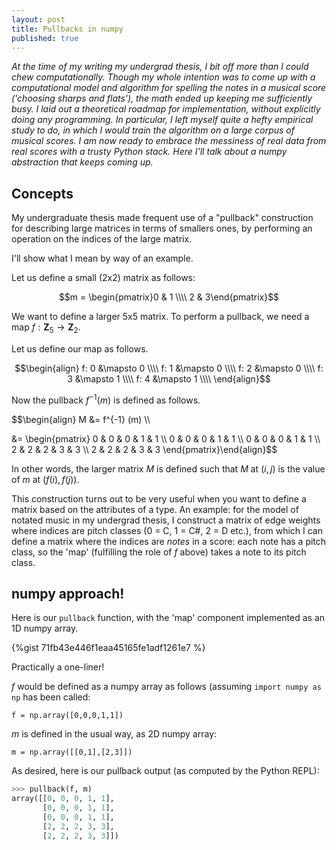 ```yaml
---
layout: post
title: Pullbacks in numpy
published: true
---
```

_At the time of my writing my undergrad thesis, I bit off more than I could chew computationally. Though my whole intention was to come up with a computational model and algorithm for spelling the notes in a musical score ('choosing sharps and flats'), the math ended up keeping me sufficiently busy. I laid out a theoretical roadmap for implementation, without explicitly doing any programming. In particular, I left myself quite a hefty empirical study to do, in which I would train the algorithm on a large corpus of musical scores. I am now ready to embrace the messiness of real data from real scores with a trusty Python stack. Here I'll talk about a numpy abstraction that keeps coming up._

## Concepts

My undergraduate thesis made frequent use of a "pullback" construction for describing large matrices in terms of smallers ones, by performing an operation on the indices of the large matrix. 

I'll show what I mean by way of an example.

Let us define a small (2x2) matrix as follows:

$$m = \begin{pmatrix}0 & 1 \\\\ 2 & 3\end{pmatrix}$$

We want to define a larger 5x5 matrix. To perform a pullback, we need a map $f: {\mathbf{Z}}_5 \to {\mathbf{Z}}_2$.

Let us define our map as follows.

$$\begin{align}
f: 0 &\mapsto 0 \\\\
f: 1 &\mapsto 0 \\\\
f: 2 &\mapsto 0 \\\\
f: 3 &\mapsto 1 \\\\
f: 4 &\mapsto 1 \\\\
\end{align}$$

Now the pullback $f^{-1}(m)$ is defined as follows. 

$$\begin{align} M &= f^{-1} (m) \\\\

&= \begin{pmatrix} 0 & 0 & 0 & 1 & 1 \\\\ 
                   0 & 0 & 0 & 1 & 1 \\\\
                   0 & 0 & 0 & 1 & 1 \\\\
                   2 & 2 & 2 & 3 & 3 \\\\
                   2 & 2 & 2 & 3 & 3 \end{pmatrix}\end{align}$$
                   
In other words, the larger matrix $M$ is defined such that $M$ at $(i, j)$ is the value of $m$ at $(f(i),f(j))$.

This construction turns out to be very useful when you want to define a matrix based on the attributes of a type. An example: for the model of notated music in my undergrad thesis, I construct a matrix of edge weights where indices are pitch classes (0 = C, 1 = C#, 2 = D etc.), from which I can define a matrix where the indices are _notes_ in a score: each note has a pitch class, so the 'map' (fulfilling the role of $f$ above) takes a note to its pitch class. 

## numpy approach!

Here is our `pullback` function, with the 'map' component implemented as an 1D numpy array.

{%gist 71fb43e446f1eaa45165fe1adf1261e7 %}

Practically a one-liner! 

 $f$ would be defined as a numpy array as follows (assuming `import numpy as np` has been called:

```
f = np.array([0,0,0,1,1])
```

$m$ is defined in the usual way, as 2D numpy array:

```
m = np.array([[0,1],[2,3]])
```

As desired, here is our pullback output (as computed by the Python REPL):

```Python
>>> pullback(f, m)
array([[0, 0, 0, 1, 1],
       [0, 0, 0, 1, 1],
       [0, 0, 0, 1, 1],
       [2, 2, 2, 3, 3],
       [2, 2, 2, 3, 3]])
```